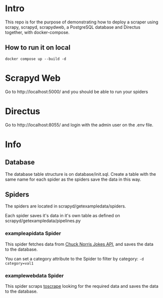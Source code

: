 # Intro

This repo is for the purpose of demonstrating how to deploy a scraper using scrapy, scrapyd, scrapydweb, a PostgreSQL database and Directus together, with docker-compose.

## How to run it on local

`docker compose up --build -d`

# Scrapyd Web

Go to http://localhost:5000/ and you should be able to run your spiders

# Directus

Go to http://localhost:8055/ and login with the admin user on the .env file. 

# Info

## Database

The database table structure is on database/init.sql. Create a table with the same name for each spider as the spiders save the data in this way.

## Spiders

The spiders are located in scrapyd/getexampledata/spiders.

Each spider saves it's data in it's own table as defined on scrapyd/getexampledata/pipelines.py

### exampleapidata Spider

This spider fetches data from [Chuck Norris Jokes API](https://api.chucknorris.io/), and saves the data to the database.

You can set a category attribute to the Spider to filter by category:
    `-d category=val1`

### examplewebdata Spider

This spider scraps [toscrape](https://toscrape.com/) looking for the required data and saves the data to the database. 
